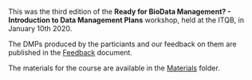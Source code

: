 This was the third edition of the **Ready for BioData Management? - Introduction to Data Management Plans** workshop, held at the  ITQB, in January 10th 2020.

The DMPs produced by the particiants and our feedback on them are published in the [Feedback](https://github.com/BioData-PT/Ready4BioDataManagement/blob/master/Intro%20to%20DMPs/Workshop%2010-01-2020%20%40ITQB/Feedback.pdf) document.

The materials for the course are available in the [Materials](https://github.com/BioData-PT/Ready4BioDataManagement/tree/master/Intro%20to%20DMPs/Materials) folder.
